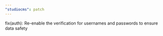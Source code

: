 ```yaml
---
"studiocms": patch
---
```


fix(auth): Re-enable the verification for usernames and passwords to ensure data safety

